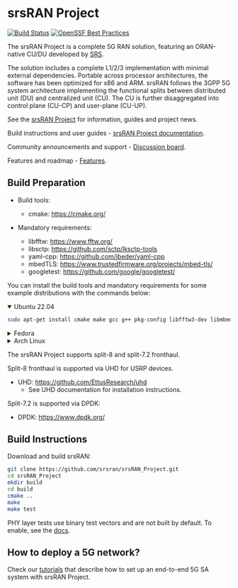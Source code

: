 srsRAN Project
==============

[![Build Status](https://github.com/srsran/srsRAN_Project/actions/workflows/ccpp.yml/badge.svg?branch=main)](https://github.com/srsran/srsRAN_Project/actions/workflows/ccpp.yml)
[![OpenSSF Best Practices](https://www.bestpractices.dev/projects/7868/badge)](https://www.bestpractices.dev/projects/7868)

The srsRAN Project is a complete 5G RAN solution, featuring an ORAN-native CU/DU developed by [SRS](http://www.srs.io).

The solution includes a complete L1/2/3 implementation with minimal external dependencies. Portable across processor architectures, the software has been optimized for x86 and ARM. srsRAN follows the 3GPP 5G system architecture implementing the functional splits between distributed unit (DU) and centralized unit (CU). The CU is further disaggregated into control plane (CU-CP) and user-plane (CU-UP).

See the [srsRAN Project](https://www.srsran.com/) for information, guides and project news.

Build instructions and user guides - [srsRAN Project documentation](https://docs.srsran.com/projects/project).

Community announcements and support - [Discussion board](https://www.github.com/srsran/srsran_project/discussions).

Features and roadmap - [Features](https://docs.srsran.com/projects/project/en/latest/general/source/2_features_and_roadmap.html).

Build Preparation
-----------------

* Build tools:
  * cmake:               <https://cmake.org/>
  
* Mandatory requirements:
  * libfftw:             <https://www.fftw.org/>
  * libsctp:             <https://github.com/sctp/lksctp-tools>
  * yaml-cpp:            <https://github.com/jbeder/yaml-cpp>
  * mbedTLS:             <https://www.trustedfirmware.org/projects/mbed-tls/>
  * googletest:          <https://github.com/google/googletest/>

You can install the build tools and mandatory requirements for some example distributions with the commands below:

<details open>
<summary>Ubuntu 22.04</summary>

```bash
sudo apt-get install cmake make gcc g++ pkg-config libfftw3-dev libmbedtls-dev libsctp-dev libyaml-cpp-dev libgtest-dev
```

</details>
<details>
<summary>Fedora</summary>

```bash
sudo yum install cmake make gcc gcc-c++ fftw-devel lksctp-tools-devel yaml-cpp-devel mbedtls-devel gtest-devel
```

</details>
<details>
<summary>Arch Linux</summary>

```bash
sudo pacman -S cmake make base-devel fftw mbedtls yaml-cpp lksctp-tools gtest
```

</details>

The srsRAN Project supports split-8 and split-7.2 fronthaul.

Split-8 fronthaul is supported via UHD for USRP devices.

* UHD:                 <https://github.com/EttusResearch/uhd>
  * See UHD documentation for installation instructions.

Split-7.2 is supported via DPDK:

* DPDK:                <https://www.dpdk.org/>

Build Instructions
------------------

Download and build srsRAN:

```bash
git clone https://github.com/srsran/srsRAN_Project.git
cd srsRAN_Project
mkdir build
cd build
cmake ..
make
make test
```

PHY layer tests use binary test vectors and are not built by default. To enable, see the [docs](https://docs.srsran.com/projects/project/en/latest/user_manuals/source/installation.html).

How to deploy a 5G network?
----------------------------------------------

Check our [tutorials](https://docs.srsran.com/projects/project/en/latest/tutorials/source/index.html) that describe how to set up an end-to-end 5G SA system with srsRAN Project.

